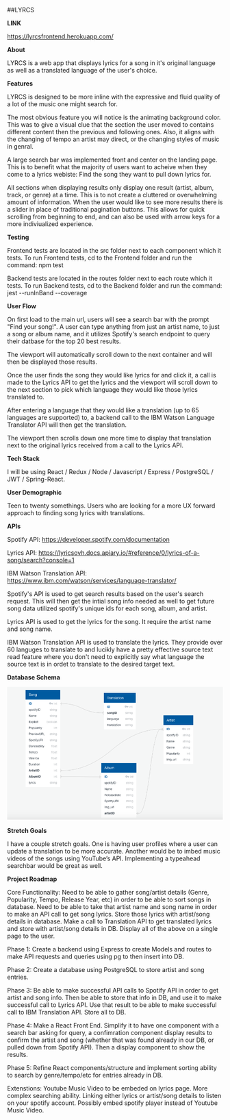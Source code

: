 ##LYRCS


**LINK**

https://lyrcsfrontend.herokuapp.com/

**About**

LYRCS is a web app that displays lyrics for a song in it's original language as well as a translated language of the user's choice. 

**Features**

LYRCS is designed to be more inline with the expressive and fluid quality of a lot of the music one might search for. 

The most obvious feature you will notice is the animating background color. This was to give a visual clue that the section the user moved to contains different content then the previous and following ones. Also, it aligns with the changing of tempo an artist may direct, or the changing styles of music in genral.

A large search bar was implemented front and center on the landing page. This is to benefit what the majority of users want to acheive when they come to a lyrics webiste: Find the song they want to pull down lyrics for.

All sections when displaying results only display one result (artist, album, track, or genre) at a time. This is to not create a cluttered or overwhelming amount of information. When the user would like to see more results there is a slider in place of traditional pagination buttons. This allows for quick scrolling from beginning to end, and can also be used with arrow keys for a more indiviualized experience.

**Testing**

Frontend tests are located in the src folder next to each component which it tests. To run Frontend tests, cd to the Frontend folder and run the command: npm test

Backend tests are located in the routes folder next to each route which it tests. To run Backend tests, cd to the Backend folder and run the command: jest --runInBand --coverage

**User Flow**

On first load to the main url, users will see a search bar with the prompt "Find your song!". A user can type anything from just an artist name, to just a song or album name, and it utilizes Spotify's search endpoint to query their datbase for the top 20 best results.

The viewport will automatically scroll down to the next container and will then be displayed those results. 

Once the user finds the song they would like lyrics for and click it, a call is made to the Lyrics API to get the lyrics and the viewport will scroll down to the next section to pick which language they would like those lyrics translated to. 

After entering a language that they would like a translation (up to 65 languages are supported) to, a backend call to the IBM Watson Language Translator API will then get the translation.

The viewport then scrolls down one more time to display that translation next to the original lyrics received from a call to the Lyrics API.

**Tech Stack**

I will be using React / Redux / Node / Javascript / Express / PostgreSQL / JWT / Spring-React.

**User Demographic**

Teen to twenty somethings. Users who are looking for a more UX forward approach to finding song lyrics with translations.

**APIs**

Spotify API: https://developer.spotify.com/documentation

Lyrics API: https://lyricsovh.docs.apiary.io/#reference/0/lyrics-of-a-song/search?console=1

IBM Watson Translation API: https://www.ibm.com/watson/services/language-translator/

Spotify's API is used to get search results based on the user's search request. This will then get the intial song info needed as well to get future song data utilized spotify's unique ids for each song, album, and artist.

Lyrics API is used to get the lyrics for the song. It require the artist name and song name.

IBM Watson Translation API is used to translate the lyrics. They provide over 60 languges to translate to and lucikly have a pretty effective source text read feature where you don't need to explicitly say what language the source text is in ordet to translate to the desired target text.

**Database Schema**

![](Schema/schema.png)

**Stretch Goals**

I have a couple stretch goals. One is having user profiles where a user can update a translation to be more accurate. Another would be to imbed music videos of the songs using YouTube’s API. Implementing a typeahead searchbar would be great as well.

**Project Roadmap**

Core Functionality: Need to be able to gather song/artist details (Genre, Popularity, Tempo, Release Year, etc) in order to be able to sort songs in database. Need to be able to take that artist name and song name in order to make an API call to get song lyrics. Store those lyrics with artist/song details in database. Make a call to Translation API to get translated lyrics and store with artist/song details in DB. Display all of the above on a single page to the user.

Phase 1: Create a backend using Express to create Models and routes to make API requests and queries using pg to then insert into DB.

Phase 2: Create a database using PostgreSQL to store artist and song entries.

Phase 3: Be able to make successful API calls to Spotify API in order to get artist and song info. Then be able to store that info in DB, and use it to make successful call to Lyrics API. Use that result to be able to make successful call to IBM Translation API. Store all to DB.

Phase 4: Make a React Front End. Simplify it to have one component with a search bar asking for query, a confimration component display results to confirm the artist and song (whether that was found already in our DB, or pulled down from Spotify API). Then a display component to show the results.

Phase 5: Refine React components/structure and implement sorting ability to search by genre/tempo/etc for entries already in DB.

Extenstions: Youtube Music Video to be embeded on lyrics page. More complex searching ability. Linking either lyrics or artist/song details to listen on your spotify account. Possibly embed spotify player instead of Youtube Music Video.